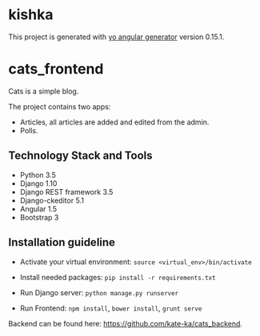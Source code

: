 # kishka

This project is generated with [yo angular generator](https://github.com/yeoman/generator-angular)
version 0.15.1.

# cats_frontend

Cats is a simple blog.

The project contains two apps:
  - Articles, all articles are added and edited from the admin.
  - Polls.


## Technology Stack and Tools

- Python 3.5
- Django 1.10
- Django REST framework 3.5
- Django-ckeditor 5.1
- Angular 1.5
- Bootstrap 3

## Installation guideline

 - Activate your virtual environment: `source <virtual_env>/bin/activate`
 - Install needed packages: `pip install -r requirements.txt`
 - Run Django server: `python manage.py runserver`
 
 - Run Frontend: `npm install`, `bower install`, `grunt serve`

Backend can be found here: https://github.com/kate-ka/cats_backend.

